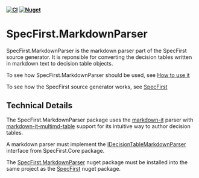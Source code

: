 #### [![CI](https://github.com/yinghuaxuan/SpecFirst.MarkdownParser/workflows/ci/badge.svg)](https://github.com/yinghuaxuan/SpecFirst.MarkdownParser/actions?query=workflow%3ACI) [![Nuget](https://img.shields.io/nuget/v/SpecFirst.MarkdownParser)](https://www.nuget.org/packages/SpecFirst.MarkdownParser/)

# SpecFirst.MarkdownParser
SpecFirst.MarkdownParser is the markdown parser part of the SpecFirst source generator. It is reponsible for converting the decision tables written in markdown text to decision table objects.

To see how SpecFirst.MarkdownParser should be used, see [How to use it](https://github.com/yinghuaxuan/SpecFirst/blob/master/README.md#how-to-use-it) 

To see how the SpecFirst source generator works, see [SpecFirst](https://github.com/yinghuaxuan/SpecFirst)

## Technical Details
The SpecFirst.MarkdownParser package uses the [markdown-it](https://github.com/markdown-it/markdown-it) parser with [markdown-it-multimd-table](https://github.com/redbug312/markdown-it-multimd-table) support for its intuitive way to author decision tables. 

A markdown parser must implement the [IDecisionTableMarkdownParser](https://github.com/yinghuaxuan/spec-first/blob/develop/src/SpecFirst.Core/IDecisionTableMarkdownParser.cs) interface from SpecFirst.Core package.  

The [SpecFirst.MarkdownParser](https://www.nuget.org/packages/SpecFirst.MarkdownParser/) nuget package must be installed into the same project as the [SpecFirst](https://www.nuget.org/packages/SpecFirst/) nuget package.
